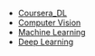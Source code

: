 - [Coursera_DL](/docs/notebooks/coursera_dl.md)
- [Computer Vision](/docs/OpenCV/README.md)
- [Machine Learning](/docs/notebooks/ml.md)
- [Deep Learning](/docs/notebooks/dl.md)


